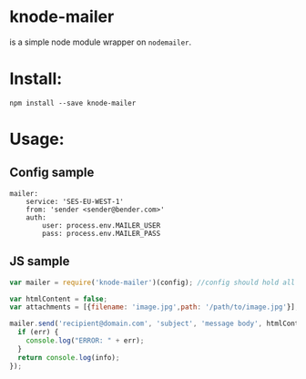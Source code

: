 knode-mailer
============

is a simple node module wrapper on `nodemailer`.

# Install:

```
npm install --save knode-mailer
```

# Usage:

## Config sample

```
mailer:
	service: 'SES-EU-WEST-1'
	from: 'sender <sender@bender.com>'
	auth:
		user: process.env.MAILER_USER
		pass: process.env.MAILER_PASS
```

## JS sample

```javascript
var mailer = require('knode-mailer')(config); //config should hold all the settings as shown above

var htmlContent = false;
var attachments = [{filename: 'image.jpg',path: '/path/to/image.jpg'}];

mailer.send('recipient@domain.com', 'subject', 'message body', htmlContent, attachments, function(err, info) {
  if (err) {
    console.log("ERROR: " + err);
  }
  return console.log(info);
});
```
